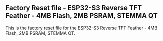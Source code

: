 ## Factory Reset file - ESP32-S3 Reverse TFT Feather - 4MB Flash, 2MB PSRAM, STEMMA QT

This is the factory reset file for the ESP32-S3 Reverse TFT Feather - 4MB Flash, 2MB PSRAM, STEMMA QT.